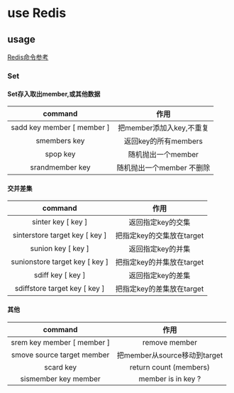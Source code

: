 # use Redis

## usage

[Redis命令参考](http://redisdoc.com/index.html)

### Set

#### Set存入取出member,或其他数据

| command | 作用 |
| :-: | :-: |
| sadd key member [ member ] | 把member添加入key,不重复 |
| smembers key | 返回key的所有members |
| spop key | 随机抛出一个member |
| srandmember key | 随机抛出一个member 不删除 |

#### 交并差集

| command | 作用 |
| :-: | :-: |
| sinter key [ key ] | 返回指定key的交集 |
| sinterstore target key [ key ] | 把指定key的交集放在target |
| sunion key [ key ] | 返回指定key的并集 |
| sunionstore target key [ key ] | 把指定key的并集放在target |
| sdiff key [ key ] | 返回指定key的差集 |
| sdiffstore target key [ key ] | 把指定key的差集放在target |

#### 其他

| command | 作用 |
| :-: | :-: |
| srem key member [ member ] | remove member |
| smove source target member | 把member从source移动到target |
| scard key | return count (members) |
| sismember key member | member is in key ? |
